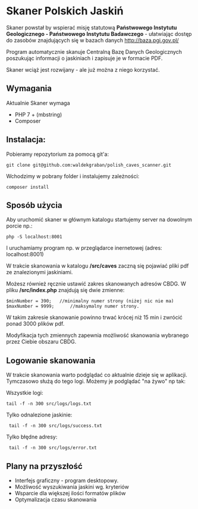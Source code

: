 
# Skaner Polskich Jaskiń
Skaner powstał by wspierać misję statutową **Państwowego Instytutu Geologicznego - Państwowego Instytutu Badawczego** - ułatwiając dostęp do zasobów znajdujących się w bazach danych  http://baza.pgi.gov.pl/

Program automatycznie skanuje Centralną Bazę Danych Geologicznych poszukując informacji o jaskiniach i zapisuje je w formacie PDF. 

Skaner wciąż jest rozwijany - ale już można z niego korzystać.


## Wymagania
Aktualnie Skaner wymaga 

 - PHP 7 + (mbstring)
 - Composer

## Instalacja:

Pobieramy repozytorium za pomocą git'a:

    git clone git@github.com:waldekgraban/polish_caves_scanner.git

Wchodzimy w pobrany folder i instalujemy zależności:
	

    composer install


## Sposób użycia 

Aby uruchomić skaner w głównym katalogu startujemy server na dowolnym porcie np.:

    php -S localhost:8001
I uruchamiamy program np. w przeglądarce inernetowej (adres: localhost:8001)

W trakcie skanowania w katalogu **/src/caves** zaczną się pojawiać pliki pdf ze znalezionymi jaskiniami.

Możesz również ręcznie ustawić zakres skanowanych adresów CBDG.
W pliku **/src/index.php** znajdują się dwie zmienne:

    $minNumber = 390;	//minimalny numer strony (niżej nic nie ma)
    $maxNumber = 9999;  	//maksymalny numer strony.

W takim zakresie skanowanie powinno trwać krócej niż 15 min i zwrócić ponad 3000 plików pdf.

Modyfikacja tych zmiennych zapewnia możliwość skanowania wybranego przez Ciebie obszaru CBDG.


## Logowanie skanowania
W trakcie skanowania warto podglądać co aktualnie dzieje się w aplikacji.
Tymczasowo służą do tego logi.  Możemy je podglądać "na żywo" np tak:

Wszystkie logi:
	
    tail -f -n 300 src/logs/logs.txt

Tylko odnalezione jaskinie:

     tail -f -n 300 src/logs/success.txt

Tylko błędne adresy:

     tail -f -n 300 src/logs/error.txt


## Plany na przyszłość

 - Interfejs graficzny - program desktopowy.
 - Możliwość wyszukiwania jaskini wg. kryteriów
 - Wsparcie dla większej ilości formatów plików
 - Optymalizacja czasu skanowania

